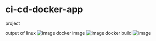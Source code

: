 # ci-cd-docker-app
project










 output of linux ![image](https://github.com/user-attachments/assets/154536b3-730d-4e37-956a-d7ff4f9f3288)
docker image ![image](https://github.com/user-attachments/assets/bab02341-dbf5-45b1-bdbf-19e2c4605c3a)
docker build ![image](https://github.com/user-attachments/assets/2b9259f8-a634-489f-9126-e7f2ed993b99)
